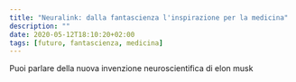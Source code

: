 ```yaml
---
title: "Neuralink: dalla fantascienza l'inspirazione per la medicina"
description: ""
date: 2020-05-12T18:10:20+02:00
tags: [futuro, fantascienza, medicina]
---
```


Puoi parlare della nuova invenzione neuroscientifica di elon musk
